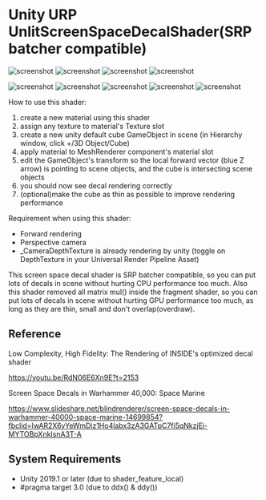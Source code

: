 Unity URP UnlitScreenSpaceDecalShader(SRP batcher compatible)
======================
![screenshot](https://imgur.com/EqsxFC9.png)
![screenshot](https://imgur.com/EluE9Dx.png)
![screenshot](https://imgur.com/P2tJqKs.png)
![screenshot](https://imgur.com/xIjdKvW.png)

![screenshot](https://imgur.com/ZWIzkdR.png)
![screenshot](https://imgur.com/WE6AqYP.png)
![screenshot](https://imgur.com/c3fInsS.png)
![screenshot](https://imgur.com/lGE6qr3.png)
![screenshot](https://imgur.com/5LwT7Xe.png)

How to use this shader:
1. create a new material using this shader
2. assign any texture to material's Texture slot
3. create a new unity default cube GameObject in scene (in Hierarchy window, click +/3D Object/Cube)
4. apply material to MeshRenderer component's material slot
5. edit the GameObject's transform so the local forward vector (blue Z arrow) is pointing to scene objects, and the cube is intersecting scene objects
6. you should now see decal rendering correctly
7. (optional)make the cube as thin as possible to improve rendering performance

Requirement when using this shader:
- Forward rendering
- Perspective camera
- _CameraDepthTexture is already rendering by unity (toggle on DepthTexture in your Universal Render Pipeline Asset)

[the camera depth texture]:
    https://docs.unity3d.com/Manual/SL-CameraDepthTexture.html

This screen space decal shader is SRP batcher compatible, so you can put lots of decals in scene without hurting CPU performance too much.
Also this shader removed all matrix mul() inside the fragment shader, so you can put lots of decals in scene without hurting GPU performance too much, as long as they are thin, small and don't overlap(overdraw).

Reference
-------------------

Low Complexity, High Fidelity: The Rendering of INSIDE's optimized decal shader

https://youtu.be/RdN06E6Xn9E?t=2153

Screen Space Decals in Warhammer 40,000: Space Marine

https://www.slideshare.net/blindrenderer/screen-space-decals-in-warhammer-40000-space-marine-14699854?fbclid=IwAR2X6yYeWmDiz1Ho4labx3zA3GATpC7fi5qNkzjEj-MYTOBpXnkIsnA3T-A

System Requirements
-------------------

- Unity 2019.1 or later (due to shader_feature_local)
- #pragma target 3.0 (due to ddx() & ddy())
